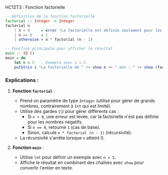HC12T3 : Fonction factorielle

```haskell
-- Définition de la fonction factorielle
factorial :: Integer -> Integer
factorial n
    | n < 0     = error "La factorielle est définie seulement pour les entiers positifs ou zéro"
    | n == 0    = 1
    | otherwise = n * factorial (n - 1)

-- Fonction principale pour afficher le résultat
main :: IO ()
main = do
    let n = 5  -- Exemple avec n = 5
    putStrLn $ "La factorielle de " ++ show n ++ " est : " ++ show (factorial n)
```

### Explications :
1. **Fonction `factorial`** :
   - Prend un paramètre de type `Integer` (utilisé pour gérer de grands nombres, contrairement à `Int` qui est limité).
   - Utilise des gardes (`|`) pour gérer différents cas :
     - Si `n < 0`, une erreur est levée, car la factorielle n'est pas définie pour les nombres négatifs.
     - Si `n == 0`, retourne `1` (cas de base).
     - Sinon, calcule `n * factorial (n - 1)` (récursivité).
   - La récursivité s'arrête lorsque `n` atteint 0.

2. **Fonction `main`** :
   - Utilise `let` pour définir un exemple avec `n = 5`.
   - Affiche le résultat en combinant des chaînes avec `show` pour convertir l'entier en texte.

